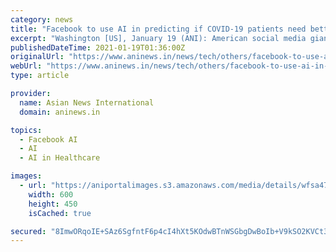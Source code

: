```yaml
---
category: news
title: "Facebook to use AI in predicting if COVID-19 patients need better healthcare"
excerpt: "Washington [US], January 19 (ANI): American social media giant Facebook is publishing a research conducted by its artificial intelligence (AI) unit in an effort to help healthcare providers ..."
publishedDateTime: 2021-01-19T01:36:00Z
originalUrl: "https://www.aninews.in/news/tech/others/facebook-to-use-ai-in-predicting-if-covid-19-patients-need-better-healthcare20210119005324/"
webUrl: "https://www.aninews.in/news/tech/others/facebook-to-use-ai-in-predicting-if-covid-19-patients-need-better-healthcare20210119005324/"
type: article

provider:
  name: Asian News International
  domain: aninews.in

topics:
  - Facebook AI
  - AI
  - AI in Healthcare

images:
  - url: "https://aniportalimages.s3.amazonaws.com/media/details/wfsa4753.jpg"
    width: 600
    height: 450
    isCached: true

secured: "8ImwORqoIE+SAz6SgfntF6p4cI4hXt5KOdwBTnWSGbgDwBoIb+V9kSO2KVCt3eoAqDg0J3SMP+4FcaL3fXFMGpibmaPQT2LQXZDZOWC+x8+9+/vpm8NK2Ihh7KSdab3dtzjtDDfjbRA26ZTIL2qdDb84nWrqx/6yzYR0BdVJ5Z+lQfaatDfdelNY2FJ3pTqZB9pXm8i06Z9apATIKoO36thvOYVArvN2XkUUGvRWg8mHpvN9I84GnAFlB9p2YGkh+VRDD9mThnmoWReq7g/DlHoGbn9FocauF6heW0xuEy8IiaBi5UQCmewEEyhvVH2YfLQvbiyZr/+hw6kTpAg6ePuQmSIF1SHKrazK6AgM92E=;tELw1gISRtULC/mHfm072w=="
---
```


